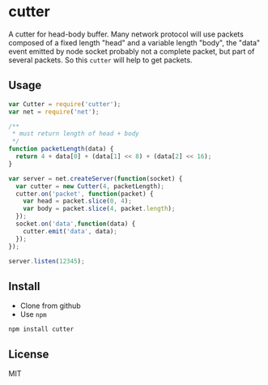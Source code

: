 cutter
======

A cutter for head-body buffer.
Many network protocol will use packets composed of a fixed length "head" and a variable length "body", the "data" event emitted by node socket probably not a complete packet, but part of several packets. So this `cutter` will help to get packets.

## Usage   

```js
var Cutter = require('cutter');
var net = require('net');

/**
 * must return length of head + body
 */
function packetLength(data) {
  return 4 + data[0] + (data[1] << 8) + (data[2] << 16);
}

var server = net.createServer(function(socket) {
  var cutter = new Cutter(4, packetLength);
  cutter.on('packet', function(packet) {
    var head = packet.slice(0, 4);
    var body = packet.slice(4, packet.length);
  });
  socket.on('data',function(data) {
    cutter.emit('data', data);
  });
});

server.listen(12345);
```

## Install    
 * Clone from github   
 * Use `npm`   

 ```
 npm install cutter
 ```

 ## License   
 MIT